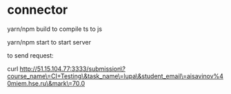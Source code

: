 # connector

yarn/npm build
to compile ts to js

yarn/npm start to start server 

to send request:

curl http://51.15.104.77:3333/submission\?course_name\=CI+Testing\&task_name\=lupa\&student_email\=aisavinov%40miem.hse.ru\&mark\=70.0

